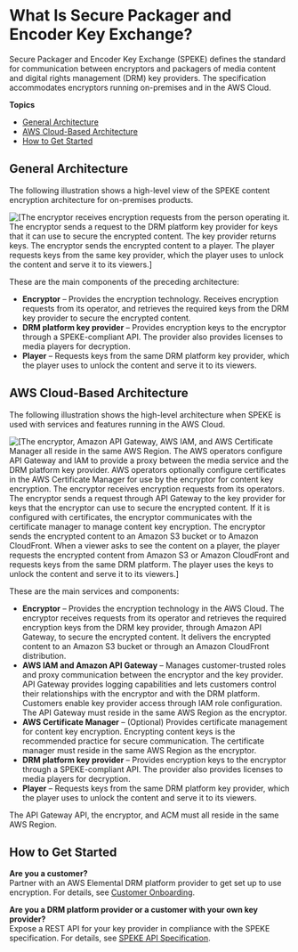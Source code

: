 # What Is Secure Packager and Encoder Key Exchange?<a name="what-is-speke"></a>

Secure Packager and Encoder Key Exchange \(SPEKE\) defines the standard for communication between encryptors and packagers of media content and digital rights management \(DRM\) key providers\. The specification accommodates encryptors running on\-premises and in the AWS Cloud\. 

**Topics**
+ [General Architecture](#general-architecture)
+ [AWS Cloud\-Based Architecture](#services-architecture)
+ [How to Get Started](#how-to-start)

## General Architecture<a name="general-architecture"></a>

The following illustration shows a high\-level view of the SPEKE content encryption architecture for on\-premises products\.

![\[The encryptor receives encryption requests from the person operating it. The encryptor sends a request to the DRM platform key provider for keys that it can use to secure the encrypted content. The key provider returns keys. The encryptor sends the encrypted content to a player. The player requests keys from the same key provider, which the player uses to unlock the content and serve it to its viewers.\]](http://docs.aws.amazon.com/speke/latest/documentation/images/speke-high-level.png)

These are the main components of the preceding architecture:
+ **Encryptor** – Provides the encryption technology\. Receives encryption requests from its operator, and retrieves the required keys from the DRM key provider to secure the encrypted content\. 
+ **DRM platform key provider** – Provides encryption keys to the encryptor through a SPEKE\-compliant API\. The provider also provides licenses to media players for decryption\. 
+ **Player** – Requests keys from the same DRM platform key provider, which the player uses to unlock the content and serve it to its viewers\.

## AWS Cloud\-Based Architecture<a name="services-architecture"></a>

The following illustration shows the high\-level architecture when SPEKE is used with services and features running in the AWS Cloud\.

![\[The encryptor, Amazon API Gateway, AWS IAM, and AWS Certificate Manager all reside in the same AWS Region. The AWS operators configure API Gateway and IAM to provide a proxy between the media service and the DRM platform key provider. AWS operators optionally configure certificates in the AWS Certificate Manager for use by the encryptor for content key encryption. The encryptor receives encryption requests from its operators. The encryptor sends a request through API Gateway to the key provider for keys that the encryptor can use to secure the encrypted content. If it is configured with certificates, the encryptor communicates with the certificate manager to manage content key encryption. The encryptor sends the encrypted content to an Amazon S3 bucket or to Amazon CloudFront. When a viewer asks to see the content on a player, the player requests the encrypted content from Amazon S3 or Amazon CloudFront and requests keys from the same DRM platform. The player uses the keys to unlock the content and serve it to its viewers.\]](http://docs.aws.amazon.com/speke/latest/documentation/images/speke-services-high-level.png)

These are the main services and components:
+ **Encryptor** – Provides the encryption technology in the AWS Cloud\. The encryptor receives requests from its operator and retrieves the required encryption keys from the DRM key provider, through Amazon API Gateway, to secure the encrypted content\. It delivers the encrypted content to an Amazon S3 bucket or through an Amazon CloudFront distribution\. 
+ **AWS IAM and Amazon API Gateway** – Manages customer\-trusted roles and proxy communication between the encryptor and the key provider\. API Gateway provides logging capabilities and lets customers control their relationships with the encryptor and with the DRM platform\. Customers enable key provider access through IAM role configuration\. The API Gateway must reside in the same AWS Region as the encryptor\.
+ **AWS Certificate Manager** – \(Optional\) Provides certificate management for content key encryption\. Encrypting content keys is the recommended practice for secure communication\. The certificate manager must reside in the same AWS Region as the encryptor\.
+ **DRM platform key provider** – Provides encryption keys to the encryptor through a SPEKE\-compliant API\. The provider also provides licenses to media players for decryption\. 
+ **Player** – Requests keys from the same DRM platform key provider, which the player uses to unlock the content and serve it to its viewers\.

The API Gateway API, the encryptor, and ACM must all reside in the same AWS Region\. 

## How to Get Started<a name="how-to-start"></a>

**Are you a customer?**  
Partner with an AWS Elemental DRM platform provider to get set up to use encryption\. For details, see [Customer Onboarding](customer-onboarding.md)\.

**Are you a DRM platform provider or a customer with your own key provider?**  
Expose a REST API for your key provider in compliance with the SPEKE specification\. For details, see [SPEKE API Specification](speke-api-specification.md)\.